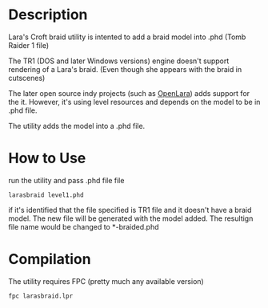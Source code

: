 # Description
Lara's Croft braid utility is intented to add a braid model into .phd (Tomb Raider 1 file)

The TR1 (DOS and later Windows versions) engine doesn't support rendering of a Lara's braid.
(Even though she appears with the braid in cutscenes)

The later open source indy projects (such as [OpenLara](https://github.com/XProger/OpenLara)) adds support for the it.
However, it's using level resources and depends on the model to be in .phd file.

The utility adds the model into a .phd file.


# How to Use

run the utility and pass .phd file file

`larasbraid level1.phd`

if it's identified that the file specified is TR1 file and it doesn't have a braid model.
The new file will be generated with the model added. The resultign file name would be changed to *-braided.phd


# Compilation

The utility requires FPC (pretty much any available version)

`fpc larasbraid.lpr`

